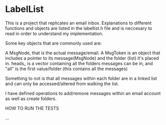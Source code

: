 # LabelList

This is a project that replicates an email inbox. Explanations to different functions and objects are listed in the labellist.h file and is neccesary to read in order to understand my implementation.

Some key objects that are commonly used are:

A MsgNode, that is the actual message/email. A MsgToken is an object that includes a pointer to its message(MsgNode) and the folder (list) it's placed in. heads_ is a vector containing all the folders messages can be in, and "all" is the first value/folder (this contains all the messages)

Something to not is that all messages within each folder are in a linked list and can only be accessed/altered from walking the list.

I have defined operations to add/remove messages within an email account as well as create folders.


HOW TO RUN THE TESTS

...
